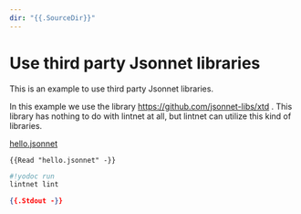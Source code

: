 ```yaml
---
dir: "{{.SourceDir}}"
---
```


# Use third party Jsonnet libraries

This is an example to use third party Jsonnet libraries.

In this example we use the library https://github.com/jsonnet-libs/xtd .
This library has nothing to do with lintnet at all, but lintnet can utilize this kind of libraries.

[hello.jsonnet](hello.jsonnet)

```jsonnet
{{Read "hello.jsonnet" -}}
```

```sh
#!yodoc run
lintnet lint
```

```json
{{.Stdout -}}
```
